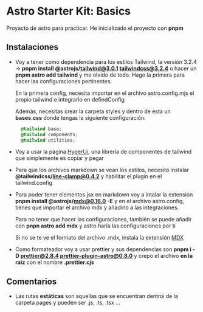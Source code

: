 # Astro Starter Kit: Basics

Proyacto de astro para practicar. He inicializado el proyecto con **pnpm**

## Instalaciones

- Voy a tener como dependencia para los estilos Tailwind, la versión 3.2.4 -> **pnpm install @astrojs/tailwind@3.0.1 tailwindcss@3.2.4** o hacer un **pnpm astro add tailwind** y me olvido de todo. Hago la primera para hacer las configuraciones pertinentes.

  En la primera config, necesita importar en el archivo astro.config.mjs el propio tailwind e integrarlo en defindConfig

  Además, necesitas crear la carpeta styles y dentro de esta un **bases.css** donde tengas la siguiente configuración:

  ```css
    @tailwind base;
    @tailwind components;
    @tailwind utilities;
  ```

- Voy a usar la página [HyperUi](https://www.hyperui.dev), una librería de componentes de tailwind que simplemente es copiar y pegar

- Para que los archivos markdown se vean los estilos, necesito instalar **@tailwindcss/line-clamp@0.4.2** y habilitar el plugin en el tailwind.config

- Para poder tener elementos jsx en markdown voy a intalar la extensión **pnpm install @astrojs/mdx@0.16.0 -E** y en el archivo astro.config, tienes que importar el archivo mdx y añadirlo a las integraciones.

  Para no tener que hacer las configuraciones, también se puede añadir con **pnpn astro add mdx** y astro haría las configuraciones por ti

  Si no se te ve el formato del archivo .mdx, instala la extensión [MDX](https://marketplace.visualstudio.com/items?itemName=unifiedjs.vscode-mdx)

- Como formateador voy a usar prettier y sus dependencias son **pnpm i -D prettier@2.8.4 prettier-plugin-astro@0.8.0** y crepo el archivo **en la raiz** con el nombre **.prettier.cjs**

## Comentarios

- Las rutas **estáticas** son aquellas que se encuentran dentroi de la carpeta pages y pueden ser .js, .ts, .tsx ...
